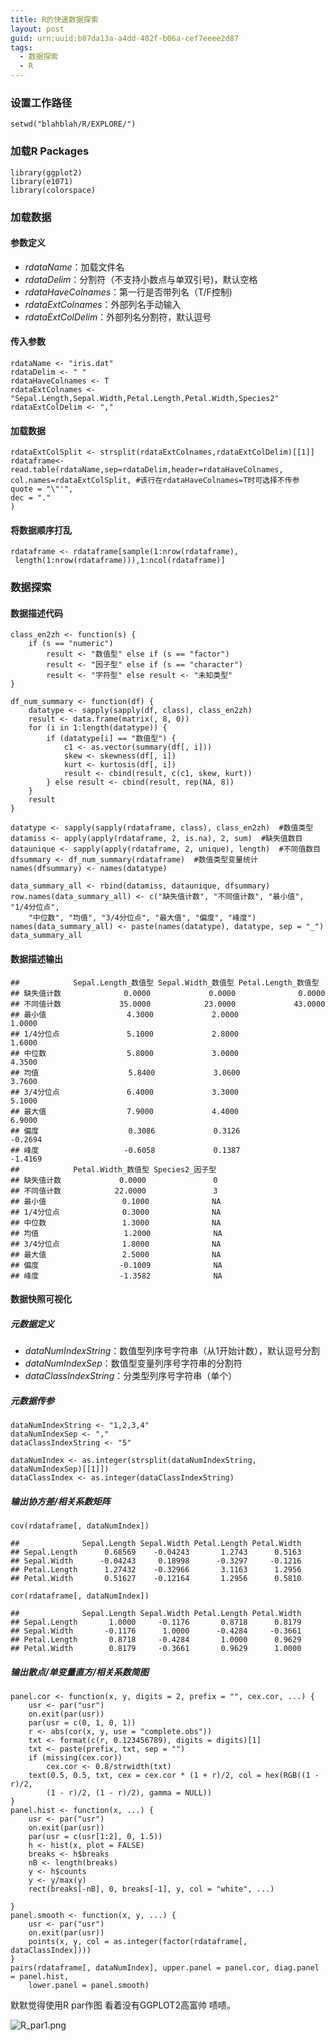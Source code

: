 ```yaml
---
title: R的快速数据探索
layout: post
guid: urn:uuid:b87da13a-a4dd-402f-b06a-cef7eeee2d87
tags:
  - 数据探索
  - R
---
```


### 设置工作路径

    setwd("blahblah/R/EXPLORE/")

### 加载R Packages

    library(ggplot2)
    library(e1071)
    library(colorspace)

### 加载数据

#### 参数定义
 *  <em>rdataName</em>：加载文件名
 *  <em>rdataDelim</em>：分割符（不支持小数点与单双引号)，默认空格
 *  <em>rdataHaveColnames</em>：第一行是否带列名（T/F控制)
 *  <em>rdataExtColnames</em>：外部列名手动输入
 *  <em>rdataExtColDelim</em>：外部列名分割符，默认逗号
 
#### 传入参数

    rdataName <- "iris.dat"
    rdataDelim <- " "
    rdataHaveColnames <- T
    rdataExtColnames <- "Sepal.Length,Sepal.Width,Petal.Length,Petal.Width,Species2"
    rdataExtColDelim <- ","

#### 加载数据

    rdataExtColSplit <- strsplit(rdataExtColnames,rdataExtColDelim)[[1]]
    rdataframe<-read.table(rdataName,sep=rdataDelim,header=rdataHaveColnames,
    col.names=rdataExtColSplit, #该行在rdataHaveColnames=T时可选择不传参
    quote = "\"'",
    dec = "."
    )

#### 将数据顺序打乱

    rdataframe <- rdataframe[sample(1:nrow(rdataframe),
     length(1:nrow(rdataframe))),1:ncol(rdataframe)]

### 数据探索

#### 数据描述代码

    class_en2zh <- function(s) {
        if (s == "numeric") 
            result <- "数值型" else if (s == "factor") 
            result <- "因子型" else if (s == "character") 
            result <- "字符型" else result <- "未知类型"
    }
    
    df_num_summary <- function(df) {
        datatype <- sapply(sapply(df, class), class_en2zh)
        result <- data.frame(matrix(, 8, 0))
        for (i in 1:length(datatype)) {
            if (datatype[i] == "数值型") {
                c1 <- as.vector(summary(df[, i]))
                skew <- skewness(df[, i])
                kurt <- kurtosis(df[, i])
                result <- cbind(result, c(c1, skew, kurt))
            } else result <- cbind(result, rep(NA, 8))
        }
        result
    }
    
    datatype <- sapply(sapply(rdataframe, class), class_en2zh)  #数值类型
    datamiss <- apply(apply(rdataframe, 2, is.na), 2, sum)  #缺失值数目
    dataunique <- sapply(apply(rdataframe, 2, unique), length)  #不同值数目
    dfsummary <- df_num_summary(rdataframe)  #数值类型变量统计
    names(dfsummary) <- names(datatype)
    
    data_summary_all <- rbind(datamiss, dataunique, dfsummary)
    row.names(data_summary_all) <- c("缺失值计数", "不同值计数", "最小值", "1/4分位点", 
        "中位数", "均值", "3/4分位点", "最大值", "偏度", "峰度")
    names(data_summary_all) <- paste(names(datatype), datatype, sep = "_")
    data_summary_all

#### 数据描述输出

    ##            Sepal.Length_数值型 Sepal.Width_数值型 Petal.Length_数值型
    ## 缺失值计数              0.0000             0.0000              0.0000
    ## 不同值计数             35.0000            23.0000             43.0000
    ## 最小值                  4.3000             2.0000              1.0000
    ## 1/4分位点               5.1000             2.8000              1.6000
    ## 中位数                  5.8000             3.0000              4.3500
    ## 均值                    5.8400             3.0600              3.7600
    ## 3/4分位点               6.4000             3.3000              5.1000
    ## 最大值                  7.9000             4.4000              6.9000
    ## 偏度                    0.3086             0.3126             -0.2694
    ## 峰度                   -0.6058             0.1387             -1.4169
    ##            Petal.Width_数值型 Species2_因子型
    ## 缺失值计数             0.0000               0
    ## 不同值计数            22.0000               3
    ## 最小值                 0.1000              NA
    ## 1/4分位点              0.3000              NA
    ## 中位数                 1.3000              NA
    ## 均值                   1.2000              NA
    ## 3/4分位点              1.8000              NA
    ## 最大值                 2.5000              NA
    ## 偏度                  -0.1009              NA
    ## 峰度                  -1.3582              NA

#### 数据快照可视化

##### 元数据定义

*    <em>dataNumIndexString</em>：数值型列序号字符串（从1开始计数），默认逗号分割
*    <em>dataNumIndexSep</em>：数值型变量列序号字符串的分割符
*    <em>dataClassIndexString</em>：分类型列序号字符串（单个）

##### 元数据传参
    dataNumIndexString <- "1,2,3,4"
    dataNumIndexSep <- ","
    dataClassIndexString <- "5"
    
    dataNumIndex <- as.integer(strsplit(dataNumIndexString, dataNumIndexSep)[[1]])
    dataClassIndex <- as.integer(dataClassIndexString)

##### 输出协方差/相关系数矩阵

    cov(rdataframe[, dataNumIndex])
    
    ##              Sepal.Length Sepal.Width Petal.Length Petal.Width
    ## Sepal.Length      0.68569    -0.04243       1.2743      0.5163
    ## Sepal.Width      -0.04243     0.18998      -0.3297     -0.1216
    ## Petal.Length      1.27432    -0.32966       3.1163      1.2956
    ## Petal.Width       0.51627    -0.12164       1.2956      0.5810
    
    cor(rdataframe[, dataNumIndex])
    
    ##              Sepal.Length Sepal.Width Petal.Length Petal.Width
    ## Sepal.Length       1.0000     -0.1176       0.8718      0.8179
    ## Sepal.Width       -0.1176      1.0000      -0.4284     -0.3661
    ## Petal.Length       0.8718     -0.4284       1.0000      0.9629
    ## Petal.Width        0.8179     -0.3661       0.9629      1.0000


##### 输出散点/单变量直方/相关系数简图

    panel.cor <- function(x, y, digits = 2, prefix = "", cex.cor, ...) {
        usr <- par("usr")
        on.exit(par(usr))
        par(usr = c(0, 1, 0, 1))
        r <- abs(cor(x, y, use = "complete.obs"))
        txt <- format(c(r, 0.123456789), digits = digits)[1]
        txt <- paste(prefix, txt, sep = "")
        if (missing(cex.cor)) 
            cex.cor <- 0.8/strwidth(txt)
        text(0.5, 0.5, txt, cex = cex.cor * (1 + r)/2, col = hex(RGB((1 - r)/2, 
            (1 - r)/2, (1 - r)/2), gamma = NULL))
    }
    panel.hist <- function(x, ...) {
        usr <- par("usr")
        on.exit(par(usr))
        par(usr = c(usr[1:2], 0, 1.5))
        h <- hist(x, plot = FALSE)
        breaks <- h$breaks
        nB <- length(breaks)
        y <- h$counts
        y <- y/max(y)
        rect(breaks[-nB], 0, breaks[-1], y, col = "white", ...)
        
    }
    panel.smooth <- function(x, y, ...) {
        usr <- par("usr")
        on.exit(par(usr))
        points(x, y, col = as.integer(factor(rdataframe[, dataClassIndex])))
    }
    pairs(rdataframe[, dataNumIndex], upper.panel = panel.cor, diag.panel = panel.hist, 
        lower.panel = panel.smooth)

默默觉得使用R par作图 看着没有GGPLOT2高富帅 啧啧。

![R_par1.png](\media\pic\2014-01-02\R_par1.png)